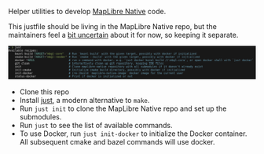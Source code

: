 Helper utilities to develop [MapLibre Native](https://github.com/maplibre/maplibre-native) code.

This justfile should be living in the MapLibre Native repo, but the maintainers feel a [bit uncertain](https://github.com/maplibre/maplibre-native/pull/2653) about it for now, so keeping it separate. 

![just-info.png](just-info.png)

* Clone this repo
* Install [just](https://github.com/casey/just#readme), a modern alternative to `make`.
* Run `just init` to clone the MapLibre Native repo and set up the submodules.
* Run `just` to see the list of available commands.
* To use Docker, run `just init-docker` to initialize the Docker container. All subsequent cmake and bazel commands will use docker.
